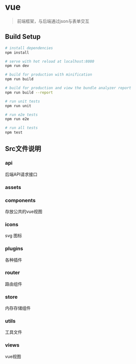 # vue

> 前端框架，与后端通过json与表单交互

## Build Setup

``` bash
# install dependencies
npm install

# serve with hot reload at localhost:8080
npm run dev

# build for production with minification
npm run build

# build for production and view the bundle analyzer report
npm run build --report

# run unit tests
npm run unit

# run e2e tests
npm run e2e

# run all tests
npm test
```

## Src文件说明
### api
后端API请求接口
### assets
### components
存放公共的vue视图
### icons
svg 图标
### plugins
各种插件
### router
路由组件
### store
内存存储组件
### utils
工具文件
### views
vue视图

